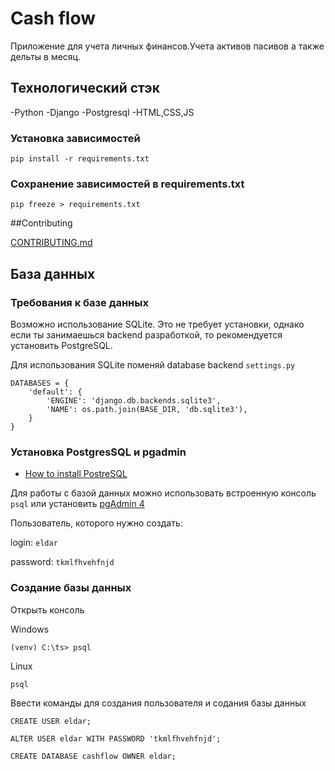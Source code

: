 # Cash flow 
Приложение для учета личных финансов.Учета активов пасивов а также дельты в месяц.
## Технологический стэк
-Python
-Django
-Postgresql
-HTML,CSS,JS

### Установка зависимостей
```
pip install -r requirements.txt
```
### Сохранение зависимостей в requirements.txt
```
pip freeze > requirements.txt
```

##Contributing

[CONTRIBUTING.md](https://github.com/MuratovER/cashflow/blob/main/CONTRIBUTING.md)


## База данных

### Требования к базе данных
Возможно использование SQLite. Это не требует установки, однако если ты занимаешься backend разработкой, то рекомендуется установить PostgreSQL.

Для использования SQLite поменяй database backend ```settings.py```

```
DATABASES = {
    'default': {
        'ENGINE': 'django.db.backends.sqlite3',
        'NAME': os.path.join(BASE_DIR, 'db.sqlite3'),
    }
}
```

### Установка PostgresSQL и pgadmin
- [How to install PostreSQL](https://www.postgresqltutorial.com/install-postgresql/)

Для работы с базой данных можно использовать встроенную консоль ```psql``` или установить [pgAdmin 4](https://www.pgadmin.org/download/pgadmin-4-windows/)

Пользователь, которого нужно создать:

login: ```eldar```

password: ```tkmlfhvehfnjd```

### Создание базы данных

Открыть консоль

Windows
```
(venv) C:\ts> psql
```

Linux
```
psql
```


Ввести команды для создания пользователя и содания базы данных
```
CREATE USER eldar;

ALTER USER eldar WITH PASSWORD 'tkmlfhvehfnjd';

CREATE DATABASE cashflow OWNER eldar;
```
